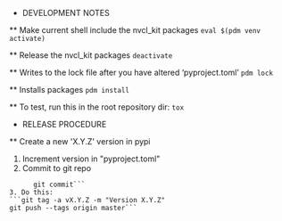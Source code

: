 * DEVELOPMENT NOTES

** Make current shell include the nvcl_kit packages
```eval $(pdm venv activate)```

** Release the nvcl_kit packages
```deactivate```

** Writes to the lock file after you have altered ‘pyproject.toml’
```pdm lock```

** Installs packages
```pdm install```


** To test, run this in the root repository dir:
```tox``` 

* RELEASE PROCEDURE

** Create a new 'X.Y.Z' version in pypi

1. Increment version in "pyproject.toml"
2. Commit to git repo
```git add pyproject.toml
      git commit```
3. Do this:
```git tag -a vX.Y.Z -m "Version X.Y.Z"
git push --tags origin master```


